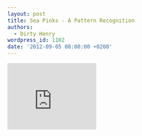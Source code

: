 ```yaml
---
layout: post
title: Sea Pinks - A Pattern Recognition
authors:
  - Dirty Henry
wordpress_id: 1102
date: '2012-09-05 08:00:00 +0200'
---
```

<iframe src="http://player.vimeo.com/video/47576681" width="200" height="150" frameborder="0" webkitAllowFullScreen mozallowfullscreen allowFullScreen></iframe>
